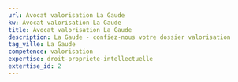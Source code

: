 ```yaml
---
url: Avocat valorisation La Gaude
kw: Avocat valorisation La Gaude
title: Avocat valorisation La Gaude
description: La Gaude - confiez-nous votre dossier valorisation
tag_ville: La Gaude
competence: valorisation
expertise: droit-propriete-intellectuelle
extertise_id: 2
---
```

